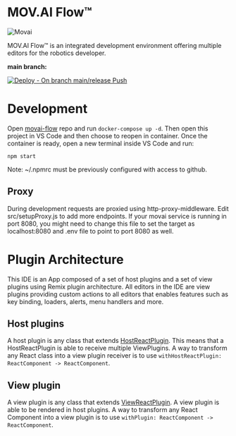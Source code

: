 # MOV.AI Flow™

![Movai](https://files.readme.io/d69ebeb-Flow-Logo_trans.png)

MOV.AI Flow™ is an integrated development environment offering multiple editors for the robotics developer.

**main branch:**

[![Deploy - On branch main/release Push](https://github.com/MOV-AI/frontend-npm-ide-ce/actions/workflows/DeployOnMergeMain.yml/badge.svg?branch=dev)](https://github.com/MOV-AI/frontend-npm-ide-ce/actions/workflows/DeployOnMergeMain.yml)

# Development

Open [movai-flow](https://github.com/MOV-AI/movai-flow) repo and run `docker-compose up -d`. Then open this project in VS Code and then choose to reopen in container.
Once the container is ready, open a new terminal inside VS Code and run:

```
npm start
```

Note: ~/.npmrc must be previously configured with access to github.

## Proxy

During development requests are proxied using http-proxy-middleware.
Edit src/setupProxy.js to add more endpoints. If your movai service is running in port 8080, you might need to change this file to set the target as localhost:8080 and .env file to point to port 8080 as well.

# Plugin Architecture

This IDE is an App composed of a set of host plugins and a set of view plugins using Remix plugin architecture. All editors in the IDE are view plugins providing custom actions to all editors that enables features such as key binding, loaders, alerts, menu handlers and more.

## Host plugins

A host plugin is any class that extends [HostReactPlugin](./ReactPlugin/HostReactPlugin.js). This means that a HostReactPlugin is able to receive multiple ViewPlugins. A way to transform any React class into a view plugin receiver is to use `withHostReactPlugin: ReactComponent -> ReactComponent`.

## View plugin

A view plugin is any class that extends [ViewReactPlugin](./ReactPlugin/ViewReactPlugin.js). A view plugin is able to be rendered in host plugins. A way to transform any React Component into a view plugin is to use `withPlugin: ReactComponent -> ReactComponent`.
